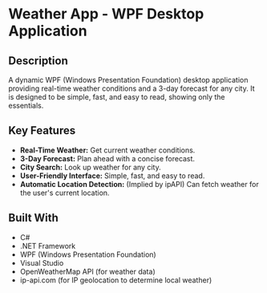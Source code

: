 # Weather App - WPF Desktop Application

## Description
A dynamic WPF (Windows Presentation Foundation) desktop application providing real-time weather conditions and a 3-day forecast for any city. It is designed to be simple, fast, and easy to read, showing only the essentials.

## Key Features
* **Real-Time Weather:** Get current weather conditions.
* **3-Day Forecast:** Plan ahead with a concise forecast.
* **City Search:** Look up weather for any city.
* **User-Friendly Interface:** Simple, fast, and easy to read.
* **Automatic Location Detection:** (Implied by ipAPI) Can fetch weather for the user's current location.

## Built With
* C#
* .NET Framework
* WPF (Windows Presentation Foundation)
* Visual Studio
* OpenWeatherMap API (for weather data)
* ip-api.com (for IP geolocation to determine local weather)
